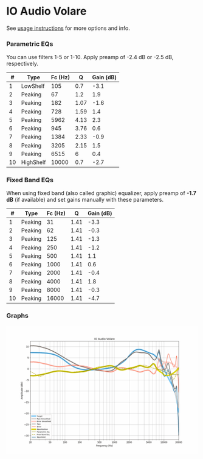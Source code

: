 # IO Audio Volare
See [usage instructions](https://github.com/jaakkopasanen/AutoEq#usage) for more options and info.

### Parametric EQs
You can use filters 1-5 or 1-10. Apply preamp of -2.4 dB or -2.5 dB, respectively.

|   # | Type      |   Fc (Hz) |    Q |   Gain (dB) |
|-----|-----------|-----------|------|-------------|
|   1 | LowShelf  |       105 | 0.7  |        -3.1 |
|   2 | Peaking   |        67 | 1.2  |         1.9 |
|   3 | Peaking   |       182 | 1.07 |        -1.6 |
|   4 | Peaking   |       728 | 1.59 |         1.4 |
|   5 | Peaking   |      5962 | 4.13 |         2.3 |
|   6 | Peaking   |       945 | 3.76 |         0.6 |
|   7 | Peaking   |      1384 | 2.33 |        -0.9 |
|   8 | Peaking   |      3205 | 2.15 |         1.5 |
|   9 | Peaking   |      6515 | 6    |         0.4 |
|  10 | HighShelf |     10000 | 0.7  |        -2.7 |

### Fixed Band EQs
When using fixed band (also called graphic) equalizer, apply preamp of **-1.7 dB** (if available) and set gains manually with these parameters.

|   # | Type    |   Fc (Hz) |    Q |   Gain (dB) |
|-----|---------|-----------|------|-------------|
|   1 | Peaking |        31 | 1.41 |        -3.3 |
|   2 | Peaking |        62 | 1.41 |        -0.3 |
|   3 | Peaking |       125 | 1.41 |        -1.3 |
|   4 | Peaking |       250 | 1.41 |        -1.2 |
|   5 | Peaking |       500 | 1.41 |         1.1 |
|   6 | Peaking |      1000 | 1.41 |         0.6 |
|   7 | Peaking |      2000 | 1.41 |        -0.4 |
|   8 | Peaking |      4000 | 1.41 |         1.8 |
|   9 | Peaking |      8000 | 1.41 |        -0.3 |
|  10 | Peaking |     16000 | 1.41 |        -4.7 |

### Graphs
![](./IO%20Audio%20Volare.png)
